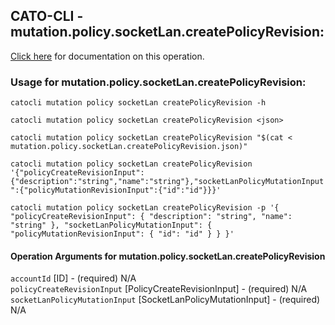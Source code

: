 
## CATO-CLI - mutation.policy.socketLan.createPolicyRevision:
[Click here](https://api.catonetworks.com/documentation/#mutation-mutation.policy.socketLan.createPolicyRevision) for documentation on this operation.

### Usage for mutation.policy.socketLan.createPolicyRevision:

`catocli mutation policy socketLan createPolicyRevision -h`

`catocli mutation policy socketLan createPolicyRevision <json>`

`catocli mutation policy socketLan createPolicyRevision "$(cat < mutation.policy.socketLan.createPolicyRevision.json)"`

`catocli mutation policy socketLan createPolicyRevision '{"policyCreateRevisionInput":{"description":"string","name":"string"},"socketLanPolicyMutationInput":{"policyMutationRevisionInput":{"id":"id"}}}'`

`catocli mutation policy socketLan createPolicyRevision -p '{
    "policyCreateRevisionInput": {
        "description": "string",
        "name": "string"
    },
    "socketLanPolicyMutationInput": {
        "policyMutationRevisionInput": {
            "id": "id"
        }
    }
}'`


#### Operation Arguments for mutation.policy.socketLan.createPolicyRevision ####

`accountId` [ID] - (required) N/A    
`policyCreateRevisionInput` [PolicyCreateRevisionInput] - (required) N/A    
`socketLanPolicyMutationInput` [SocketLanPolicyMutationInput] - (required) N/A    
